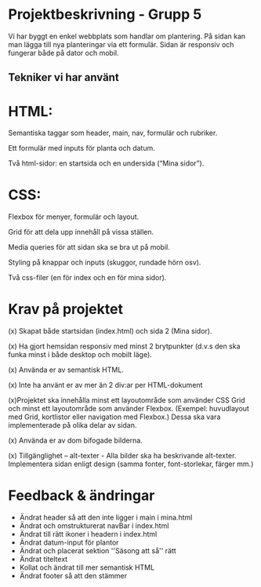 
# Projektbeskrivning - Grupp 5

Vi har byggt en enkel webbplats som handlar om plantering. På sidan kan man lägga till nya planteringar via ett formulär. Sidan är responsiv och fungerar både på dator och mobil.

## Tekniker vi har använt

# HTML:

Semantiska taggar som  header, main, nav, formulär och rubriker.

Ett formulär med inputs för planta och datum.

Två html-sidor: en startsida och en undersida (“Mina sidor”).

# CSS:

Flexbox för menyer, formulär och layout.

Grid för att dela upp innehåll på vissa ställen.

Media queries för att sidan ska se bra ut på mobil.

Styling på knappar och inputs (skuggor, rundade hörn osv).

Två css-filer (en för index och en för mina sidor).

# Krav på projektet

(x) Skapat både startsidan (index.html) och sida 2 (Mina sidor).

(x) Ha gjort hemsidan responsiv med minst 2 brytpunkter (d.v.s den ska funka minst i både desktop och mobilt läge).

(x) Använda er av semantisk HTML. 

(x) Inte ha använt er av mer än 2 div:ar per HTML-dokument

(x)Projektet ska innehålla minst ett layoutområde som använder CSS Grid och minst ett layoutområde som använder Flexbox. (Exempel: huvudlayout med Grid, kortlistor eller navigation med Flexbox.) Dessa ska vara implementerade på olika delar av sidan.

(x) Använda er av dom bifogade bilderna.

(x) Tillgänglighet – alt-texter - Alla bilder ska ha beskrivande alt-texter.
Implementera sidan enligt design (samma fonter, font-storlekar, färger mm.) 

# Feedback & ändringar

- Ändrat header så att den inte ligger i main i mina.html
- Ändrat och omstrukturerat navBar i index.html 
- Ändrat till rätt ikoner i headern i index.html
- Ändrat datum-input för plantor
- Ändrat och placerat sektion ''Säsong att så'' rätt
- Ändrat titeltext
- Kollat och ändrat till mer semantisk HTML
- Ändrat footer så att den stämmer
